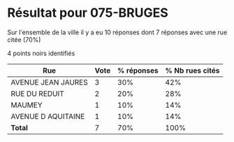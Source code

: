 # Résultat pour 075-BRUGES

Sur l'ensemble de la ville il y a eu 10 réponses dont 7 réponses avec une rue citée (70%)

4 points noirs identifiés

| Rue | Vote | % réponses | % Nb rues cités|
|-----|------|------------|----------------|
| AVENUE JEAN JAURES | 3 | 30% | 42%|
| RUE DU REDUIT | 2 | 20% | 28%|
| MAUMEY | 1 | 10% | 14%|
| AVENUE D AQUITAINE | 1 | 10% | 14%|
| **Total** | 7 | 70% | 100%|
